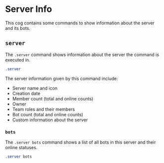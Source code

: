 # Server Info

This cog contains some commands to show information about the server and its bots.


## `server`

The `.server` command shows information about the server the command is executed in.

```css
.server
```

The server information given by this command include:

- Server name and icon
- Creation date
- Member count (total and online counts)
- Owner
- Team roles and their members
- Bot count (total and online counts)
- Custom information about the server


### `bots`

The `.server bots` command shows a list of all bots in this server and their online statuses.

```css
.server bots
```
